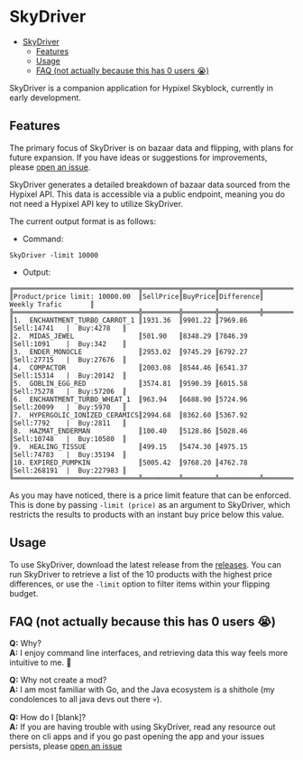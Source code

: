 # SkyDriver

<!-- TOC -->
- [SkyDriver](#skydriver)
  - [Features](#features)
  - [Usage](#usage)
  - [FAQ (not actually because this has 0 users 😭)](#faq-not-actually-because-this-has-0-users-)
<!-- TOC -->

SkyDriver is a companion application for Hypixel Skyblock, currently in early development.

## Features

The primary focus of SkyDriver is on bazaar data and flipping, with plans for future expansion. If you have ideas or suggestions for improvements, please [open an issue](https://github.com/kociumba/SkyDriver/issues/new/choose).

SkyDriver generates a detailed breakdown of bazaar data sourced from the Hypixel API. This data is accessible via a public endpoint, meaning you do not need a Hypixel API key to utilize SkyDriver.

The current output format is as follows:

- Command:
```shell
SkyDriver -limit 10000
```

- Output:
```
╔═══════════════════════════════╦═════════╦════════╦══════════╦═══════════════════════════╗
║Product/price limit: 10000.00  ║SellPrice║BuyPrice║Difference║       Weekly Trafic       ║
╠═══════════════════════════════╬═════════╬════════╬══════════╬═══════════════════════════╣
║1.  ENCHANTMENT_TURBO_CARROT_1 ║1931.36  ║9901.22 ║7969.86   ║Sell:14741   |  Buy:4278   ║
║2.  MIDAS_JEWEL                ║501.90   ║8348.29 ║7846.39   ║Sell:1091    |  Buy:342    ║
║3.  ENDER_MONOCLE              ║2953.02  ║9745.29 ║6792.27   ║Sell:27715   |  Buy:27676  ║
║4.  COMPACTOR                  ║2003.08  ║8544.46 ║6541.37   ║Sell:15314   |  Buy:20142  ║
║5.  GOBLIN_EGG_RED             ║3574.81  ║9590.39 ║6015.58   ║Sell:75278   |  Buy:57206  ║
║6.  ENCHANTMENT_TURBO_WHEAT_1  ║963.94   ║6688.90 ║5724.96   ║Sell:20099   |  Buy:5970   ║
║7.  HYPERGOLIC_IONIZED_CERAMICS║2994.68  ║8362.60 ║5367.92   ║Sell:7792    |  Buy:2811   ║
║8.  HAZMAT_ENDERMAN            ║100.40   ║5128.86 ║5028.46   ║Sell:10748   |  Buy:10580  ║
║9.  HEALING_TISSUE             ║499.15   ║5474.30 ║4975.15   ║Sell:74783   |  Buy:35194  ║
║10. EXPIRED_PUMPKIN            ║5005.42  ║9768.20 ║4762.78   ║Sell:268191  |  Buy:227983 ║
╚═══════════════════════════════╩═════════╩════════╩══════════╩═══════════════════════════╝
```

As you may have noticed, there is a price limit feature that can be enforced. This is done by passing `-limit (price)` as an argument to SkyDriver, which restricts the results to products with an instant buy price below this value.
 
## Usage

To use SkyDriver, download the latest release from the [releases](https://github.com/kociumba/SkyDriver/releases).
You can run SkyDriver to retrieve a list of the 10 products with the highest price differences, or use the `-limit` option to filter items within your flipping budget.

## FAQ (not actually because this has 0 users 😭)

**Q:** Why? <br>
**A:** I enjoy command line interfaces, and retrieving data this way feels more intuitive to me. 🙂

**Q:** Why not create a mod? <br>
**A:** I am most familiar with Go, and the Java ecosystem is a shithole (my condolences to all java devs out there 💀).

**Q:** How do I [blank]? <br>
**A:** If you are having trouble with using SkyDriver, read any 
resource out there on cli apps and if you go past opening the app and your issues persists, 
please [open an issue](https://github.com/kociumba/SkyDriver/issu.es/new/choose)